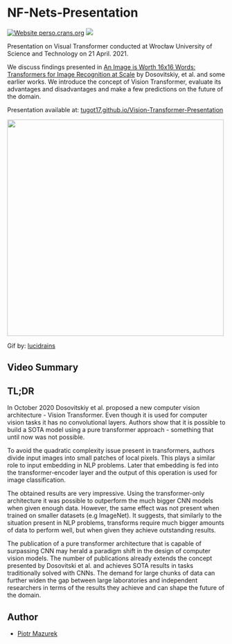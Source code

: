 # NF-Nets-Presentation


[![Website perso.crans.org](https://img.shields.io/website-up-down-green-red/http/perso.crans.org.svg)](https://tugot17.github.io/Vision-Transformer-Presentation)
[![](https://images.microbadger.com/badges/license/nbrown/revealjs.svg)](LICENSE)

Presentation on Visual Transformer conducted at Wrocław University of Science and Technology on 21 April. 2021.

We discuss findings presented in [An Image is Worth 16x16 Words: Transformers for Image Recognition at Scale](https://arxiv.org/abs/2010.11929) by Dosovitskiy, et al. and some earlier works. We introduce the concept of Vision Transformer, evaluate its advantages and disadvantages and make a few predictions on the future of the domain. 

Presentation available at: [tugot17.github.io/Vision-Transformer-Presentation](https://tugot17.github.io/Vision-Transformer-Presentation)

<img src="assets/vit.gif" width="500px"></img>

Gif by: [lucidrains](https://github.com/lucidrains/vit-pytorch)

## Video Summary



## TL;DR

In October 2020 Dosovitskiy et al. proposed a new computer vision architecture - Vision Transformer.
Even though it is used for computer vision tasks it has no convolutional layers.
Authors show that it is possible to build a SOTA model using a pure transformer approach - something that until now was not possible.

To avoid the quadratic complexity issue present in transformers, authors divide input images into small patches of local pixels.
This plays a similar role to input embedding in NLP problems. Later that embedding is fed into the transformer-encoder 
layer and
the output of this operation is used for image classification.

The obtained results are very impressive. Using the transformer-only architecture it was possible to outperform the much bigger CNN models when given enough data. However, the same effect was not present when trained on smaller datasets (e.g ImageNet).
It suggests, that similarly to the situation present in NLP problems, transforms require much bigger amounts of data to
perform well, but when given they achieve outstanding results.

The publication of a pure transformer architecture that is capable of surpassing CNN may herald a paradigm shift in the design of computer vision models. The number of publications already extends the concept presented by Dosovitski et al. and achieves SOTA results in tasks traditionally solved with CNNs. The demand for large chunks of data can further widen the gap between large laboratories and independent researchers in terms of the results they achieve and
can shape the future of the domain.

## Author

- [Piotr Mazurek](https://github.com/tugot17)
